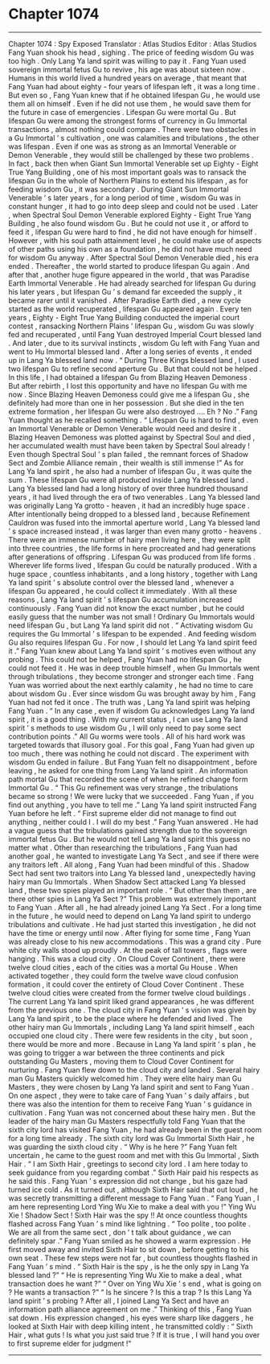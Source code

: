 
# Chapter 1074


---

Chapter 1074 : Spy Exposed
Translator :
Atlas Studios
Editor :
Atlas Studios
Fang Yuan shook his head , sighing .
The price of feeding wisdom Gu was too high . Only Lang Ya land spirit was willing to pay it .
Fang Yuan used sovereign immortal fetus Gu to revive , his age was about sixteen now . Humans in this world lived a hundred years on average , that meant that Fang Yuan had about eighty - four years of lifespan left , it was a long time .
But even so , Fang Yuan knew that if he obtained lifespan Gu , he would use them all on himself . Even if he did not use them , he would save them for the future in case of emergencies .
Lifespan Gu were mortal Gu .
But lifespan Gu were among the strongest forms of currency in Gu Immortal transactions , almost nothing could compare .
There were two obstacles in a Gu Immortal ’ s cultivation , one was calamities and tribulations , the other was lifespan .
Even if one was as strong as an Immortal Venerable or Demon Venerable , they would still be challenged by these two problems .
In fact , back then when Giant Sun Immortal Venerable set up Eighty - Eight True Yang Building , one of his most important goals was to ransack the lifespan Gu in the whole of Northern Plains to extend his lifespan , as for feeding wisdom Gu , it was secondary . During Giant Sun Immortal Venerable ’ s later years , for a long period of time , wisdom Gu was in constant hunger , it had to go into deep sleep and could not be used .
Later , when Spectral Soul Demon Venerable explored Eighty - Eight True Yang Building , he also found wisdom Gu . But he could not use it , or afford to feed it , lifespan Gu were hard to find , he did not have enough for himself . However , with his soul path attainment level , he could make use of aspects of other paths using his own as a foundation , he did not have much need for wisdom Gu anyway .
After Spectral Soul Demon Venerable died , his era ended . Thereafter , the world started to produce lifespan Gu again . And after that , another huge figure appeared in the world , that was Paradise Earth Immortal Venerable .
He had already searched for lifespan Gu during his later years , but lifespan Gu ’ s demand far exceeded the supply , it became rarer until it vanished .
After Paradise Earth died , a new cycle started as the world recuperated , lifespan Gu appeared again . Every ten years , Eighty - Eight True Yang Building conducted the imperial court contest , ransacking Northern Plains ’ lifespan Gu , wisdom Gu was slowly fed and recuperated , until Fang Yuan destroyed Imperial Court blessed land .
And later , due to its survival instincts , wisdom Gu left with Fang Yuan and went to Hu Immortal blessed land . After a long series of events , it ended up in Lang Ya blessed land now .
“ During Three Kings blessed land , I used two lifespan Gu to refine second aperture Gu . But that could not be helped . In this life , I had obtained a lifespan Gu from Blazing Heaven Demoness . But after rebirth , I lost this opportunity and have no lifespan Gu with me now . Since Blazing Heaven Demoness could give me a lifespan Gu , she definitely had more than one in her possession . But she died in the ten extreme formation , her lifespan Gu were also destroyed …. Eh ? No .”
Fang Yuan thought as he recalled something .
“ Lifespan Gu is hard to find , even an Immortal Venerable or Demon Venerable would need and desire it . Blazing Heaven Demoness was plotted against by Spectral Soul and died , her accumulated wealth must have been taken by Spectral Soul already ! Even though Spectral Soul ’ s plan failed , the remnant forces of Shadow Sect and Zombie Alliance remain , their wealth is still immense !”
As for Lang Ya land spirit , he also had a number of lifespan Gu , it was quite the sum .
These lifespan Gu were all produced inside Lang Ya blessed land .
Lang Ya blessed land had a long history of over three hundred thousand years , it had lived through the era of two venerables .
Lang Ya blessed land was originally Lang Ya grotto - heaven , it had an incredibly huge space . After intentionally being dropped to a blessed land , because Refinement Cauldron was fused into the immortal aperture world , Lang Ya blessed land ’ s space increased instead , it was larger than even many grotto - heavens .
There were an immense number of hairy men living here , they were split into three countries , the life forms in here procreated and had generations after generations of offspring .
Lifespan Gu was produced from life forms .
Wherever life forms lived , lifespan Gu could be naturally produced .
With a huge space , countless inhabitants , and a long history , together with Lang Ya land spirit ’ s absolute control over the blessed land , whenever a lifespan Gu appeared , he could collect it immediately . With all these reasons , Lang Ya land spirit ’ s lifespan Gu accumulation increased continuously .
Fang Yuan did not know the exact number , but he could easily guess that the number was not small !
Ordinary Gu Immortals would need lifespan Gu , but Lang Ya land spirit did not .
“ Activating wisdom Gu requires the Gu Immortal ’ s lifespan to be expended . And feeding wisdom Gu also requires lifespan Gu . For now , I should let Lang Ya land spirit feed it .”
Fang Yuan knew about Lang Ya land spirit ’ s motives even without any probing .
This could not be helped , Fang Yuan had no lifespan Gu , he could not feed it .
He was in deep trouble himself , when Gu Immortals went through tribulations , they become stronger and stronger each time . Fang Yuan was worried about the next earthly calamity , he had no time to care about wisdom Gu .
Ever since wisdom Gu was brought away by him , Fang Yuan had not fed it once .
The truth was , Lang Ya land spirit was helping Fang Yuan .
“ In any case , even if wisdom Gu acknowledges Lang Ya land spirit , it is a good thing . With my current status , I can use Lang Ya land spirit ’ s methods to use wisdom Gu , I will only need to pay some sect contribution points .”
All Gu worms were tools .
All of his hard work was targeted towards that illusory goal .
For this goal , Fang Yuan had given up too much , there was nothing he could not discard .
The experiment with wisdom Gu ended in failure .
But Fang Yuan felt no disappointment , before leaving , he asked for one thing from Lang Ya land spirit .
An information path mortal Gu that recorded the scene of when he refined change form Immortal Gu .
“ This Gu refinement was very strange , the tribulations became so strong ! We were lucky that we succeeded . Fang Yuan , if you find out anything , you have to tell me .” Lang Ya land spirit instructed Fang Yuan before he left .
“ First supreme elder did not manage to find out anything , neither could I . I will do my best .” Fang Yuan answered . He had a vague guess that the tribulations gained strength due to the sovereign immortal fetus Gu . But he would not tell Lang Ya land spirit this guess no matter what .
Other than researching the tribulations , Fang Yuan had another goal , he wanted to investigate Lang Ya Sect , and see if there were any traitors left .
All along , Fang Yuan had been mindful of this .
Shadow Sect had sent two traitors into Lang Ya blessed land , unexpectedly having hairy man Gu Immortals . When Shadow Sect attacked Lang Ya blessed land , these two spies played an important role .
“ But other than them , are there other spies in Lang Ya Sect ?”
This problem was extremely important to Fang Yuan . After all , he had already joined Lang Ya Sect . For a long time in the future , he would need to depend on Lang Ya land spirit to undergo tribulations and cultivate .
He had just started this investigation , he did not have the time or energy until now .
After flying for some time , Fang Yuan was already close to his new accommodations .
This was a grand city .
Pure white city walls stood up proudly . At the peak of tall towers , flags were hanging .
This was a cloud city .
On Cloud Cover Continent , there were twelve cloud cities , each of the cities was a mortal Gu House . When activated together , they could form the twelve wave cloud confusion formation , it could cover the entirety of Cloud Cover Continent .
These twelve cloud cities were created from the former twelve cloud buildings .
The current Lang Ya land spirit liked grand appearances , he was different from the previous one .
The cloud city in Fang Yuan ’ s vision was given by Lang Ya land spirit , to be the place where he defended and lived . The other hairy man Gu Immortals , including Lang Ya land spirit himself , each occupied one cloud city .
There were few residents in the city , but soon , there would be more and more . Because in Lang Ya land spirit ’ s plan , he was going to trigger a war between the three continents and pick outstanding Gu Masters , moving them to Cloud Cover Continent for nurturing .
Fang Yuan flew down to the cloud city and landed .
Several hairy man Gu Masters quickly welcomed him .
They were elite hairy man Gu Masters , they were chosen by Lang Ya land spirit and sent to Fang Yuan . On one aspect , they were to take care of Fang Yuan ’ s daily affairs , but there was also the intention for them to receive Fang Yuan ’ s guidance in cultivation .
Fang Yuan was not concerned about these hairy men . But the leader of the hairy man Gu Masters respectfully told Fang Yuan that the sixth city lord has visited Fang Yuan , he had already been in the guest room for a long time already .
The sixth city lord was Gu Immortal Sixth Hair , he was guarding the sixth cloud city .
“ Why is he here ?”
Fang Yuan felt uncertain , he came to the guest room and met with this Gu Immortal , Sixth Hair .
“ I am Sixth Hair , greetings to second city lord . I am here today to seek guidance from you regarding combat .” Sixth Hair paid his respects as he said this .
Fang Yuan ’ s expression did not change , but his gaze had turned ice cold .
As it turned out , although Sixth Hair said that out loud , he was secretly transmitting a different message to Fang Yuan .
“ Fang Yuan , I am here representing Lord Ying Wu Xie to make a deal with you !”
Ying Wu Xie !
Shadow Sect !
Sixth Hair was the spy !!
At once countless thoughts flashed across Fang Yuan ’ s mind like lightning .
“ Too polite , too polite . We are all from the same sect , don ’ t talk about guidance , we can definitely spar .” Fang Yuan smiled as he showed a warm expression .
He first moved away and invited Sixth Hair to sit down , before getting to his own seat .
These few steps were not far , but countless thoughts flashed in Fang Yuan ’ s mind .
“ Sixth Hair is the spy , is he the only spy in Lang Ya blessed land ?”
“ He is representing Ying Wu Xie to make a deal , what transaction does he want ?”
“ Over on Ying Wu Xie ’ s end , what is going on ? He wants a transaction ?”
“ Is he sincere ? Is this a trap ? Is this Lang Ya land spirit ’ s probing ? After all , I joined Lang Ya Sect and have an information path alliance agreement on me .”
Thinking of this , Fang Yuan sat down .
His expression changed , his eyes were sharp like daggers , he looked at Sixth Hair with deep killing intent , he transmitted coldly : “ Sixth Hair , what guts ! Is what you just said true ? If it is true , I will hand you over to first supreme elder for judgment !”

---

